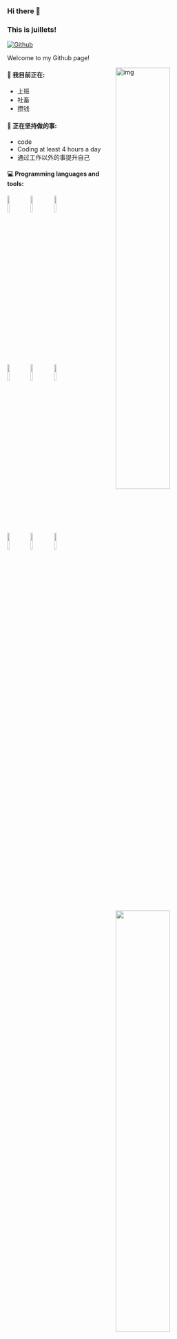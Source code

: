 ### Hi there 👋 
### This is juillets!

[![Github](https://img.shields.io/badge/-Github-000?style=flat&logo=Github&logoColor=white)](https://github.com/juillets)

Welcome to my Github page!

<img align="right" alt="img" src="https://cdn.jsdelivr.net/gh/uxiaohan/GitImgTypecho/Acg/api.vvhan.com[568].jpg" width="50%" height="auto" />


#### 🌱 我目前正在: 
- 上班  
- 社畜
- 攒钱

#### :muscle: 正在坚持做的事:
- code
- Coding at least 4 hours a day
- 通过工作以外的事提升自己

#### :computer: Programming languages and tools: 
<p>
	<img width="50%" align="right" src="https://github-readme-stats.vercel.app/api?username=juillets&show_icons=true&hide_border=trues" />

<code><img width="10%" src="https://www.vectorlogo.zone/logos/java/java-ar21.svg"></code>
<code><img width="10%" src="https://www.vectorlogo.zone/logos/python/python-ar21.svg"></code>
<code><img width="10%" src="https://www.vectorlogo.zone/logos/mysql/mysql-ar21.svg"></code>
<br />
<code><img width="10%" src="https://www.vectorlogo.zone/logos/springio/springio-ar21.svg"></code>
<code><img width="10%" src="https://www.vectorlogo.zone/logos/javascript/javascript-ar21.svg"></code>
<code><img width="10%" src="https://www.vectorlogo.zone/logos/w3_css/w3_css-ar21.svg"></code>
<br />
<code><img width="10%" src="https://www.vectorlogo.zone/logos/python/python-ar21.svg"></code>
<code><img width="10%" src="https://www.vectorlogo.zone/logos/vuejs/vuejs-ar21.svg"></code>
<code><img width="10%" src="https://www.vectorlogo.zone/logos/git-scm/git-scm-ar21.svg"></code>
</p>

